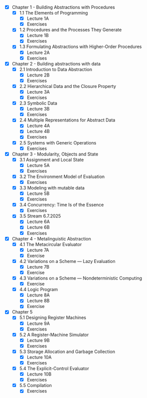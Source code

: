 - [x] Chapter 1 - Building Abstractions with Procedures
	- [x] 1.1 The Elements of Programming
		- [x] Lecture 1A
		- [x] Exercises
	- [x] 1.2 Procedures and the Processes They Generate
		- [x] Lecture 1B
		- [x] Exercises
	- [x] 1.3 Formulating Abstractions with Higher-Order Procedures
		- [x] Lecture 2A
		- [x] Exercises
- [x] Chapter 2 - Building abstractions with data
	- [x] 2.1  Introduction to Data Abstraction
		- [x] Lecture 2B
		- [x] Exercises
	- [x] 2.2 Hierarchical Data and the Closure Property
		- [x] Lecture 3A
		- [x] Exercises
	- [x] 2.3 Symbolic Data
		- [x] Lecture 3B
		- [x] Exercises
	- [x] 2.4 Multiple Representations for Abstract Data
		- [x] Lecture 4A
		- [x] Lecture 4B
		- [x] Exercises
	- [x] 2.5 Systems with Generic Operations
		- [x] Exercises
- [x] Chapter 3 - Modularity, Objects and State
	- [x] 3.1 Assignment and Local State
		- [x] Lecture 5A
		- [x] Exercises
	- [x] 3.2 The Environment Model of Evaluation
		- [x] Exercises
	- [x] 3.3 Modeling with mutable data
		- [x] Lecture 5B
		- [x] Exercises
	- [x] 3.4 Concurrency: Time Is of the Essence
		- [x] Exercises
	- [x] 3.5 Stream 6.7.2025
		- [x] Lecture 6A
		- [x] Lecture 6B
		- [x] Exercises
- [x] Chapter 4 - Metalinguistic Abstraction
	- [x] 4.1 The Metacircular Evaluator
		- [x] Lecture 7A
		- [x] Exercise
	- [x] 4.2 Variations on a Scheme — Lazy Evaluation
		- [x] Lecture 7B
		- [x] Exercise
	- [x] 4.3 Variations on a Scheme — Nondeterministic Computing
		- [x] Exercise
	- [x] 4.4 Logic Program
		- [x] Lecture 8A
		- [x] Lecture 8B
		- [x] Exercise
- [x] Chapter 5
	- [x] 5.1 Designing Register Machines
		- [x] Lecture 9A
		- [x] Exercises
	- [x] 5.2 A Register-Machine Simulator
		- [x] Lecture 9B
		- [x] Exercises
	- [x] 5.3 Storage Allocation and Garbage Collection
		- [x] Lecture 10A
		- [x] Exercises
	- [x] 5.4 The Explicit-Control Evaluator
		- [x] Lecture 10B
		- [x] Exercises
	- [x] 5.5 Compilation
		- [x] Exercises